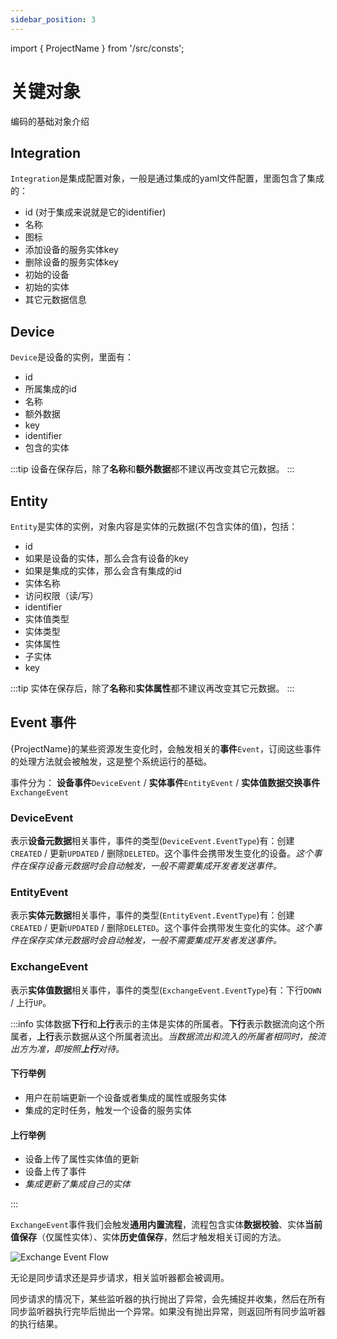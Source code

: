 ```yaml
---
sidebar_position: 3
---
```


import { ProjectName } from '/src/consts';


# 关键对象

编码的基础对象介绍

## Integration

`Integration`是集成配置对象，一般是通过集成的yaml文件配置，里面包含了集成的：
* id (对于集成来说就是它的identifier)
* 名称
* 图标
* 添加设备的服务实体key
* 删除设备的服务实体key
* 初始的设备
* 初始的实体
* 其它元数据信息

## Device

`Device`是设备的实例，里面有：
* id
* 所属集成的id
* 名称
* 额外数据
* key
* identifier
* 包含的实体

:::tip
设备在保存后，除了**名称**和**额外数据**都不建议再改变其它元数据。
:::



## Entity

`Entity`是实体的实例，对象内容是实体的元数据(不包含实体的值)，包括：
* id
* 如果是设备的实体，那么会含有设备的key
* 如果是集成的实体，那么会含有集成的id
* 实体名称
* 访问权限（读/写）
* identifier
* 实体值类型
* 实体类型
* 实体属性
* 子实体
* key

:::tip
实体在保存后，除了**名称**和**实体属性**都不建议再改变其它元数据。
:::

## Event 事件

{ProjectName}的某些资源发生变化时，会触发相关的**事件**`Event`，订阅这些事件的处理方法就会被触发，这是整个系统运行的基础。

事件分为： **设备事件**`DeviceEvent` / **实体事件**`EntityEvent` / **实体值数据交换事件**`ExchangeEvent`

### DeviceEvent
表示**设备元数据**相关事件，事件的类型(`DeviceEvent.EventType`)有：创建`CREATED` / 更新`UPDATED` / 删除`DELETED`。这个事件会携带发生变化的设备。*这个事件在保存设备元数据时会自动触发，一般不需要集成开发者发送事件。*

### EntityEvent
表示**实体元数据**相关事件，事件的类型(`EntityEvent.EventType`)有：创建`CREATED` / 更新`UPDATED` / 删除`DELETED`。这个事件会携带发生变化的实体。*这个事件在保存实体元数据时会自动触发，一般不需要集成开发者发送事件。*

### ExchangeEvent
表示**实体值数据**相关事件，事件的类型(`ExchangeEvent.EventType`)有：下行`DOWN` / 上行`UP`。


:::info
实体数据**下行**和**上行**表示的主体是实体的所属者。**下行**表示数据流向这个所属者，**上行**表示数据从这个所属者流出。*当数据流出和流入的所属者相同时，按流出方为准，即按照<b>上行</b>对待。*

#### 下行举例
* 用户在前端更新一个设备或者集成的属性或服务实体
* 集成的定时任务，触发一个设备的服务实体

#### 上行举例
* 设备上传了属性实体值的更新
* 设备上传了事件
* *集成更新了集成自己的实体*

:::

`ExchangeEvent`事件我们会触发**通用内置流程**，流程包含实体**数据校验**、实体**当前值保存**（仅属性实体）、实体**历史值保存**，然后才触发相关订阅的方法。

![Exchange Event Flow](/img/exchange-flow.svg)

无论是同步请求还是异步请求，相关监听器都会被调用。

同步请求的情况下，某些监听器的执行抛出了异常，会先捕捉并收集，然后在所有同步监听器执行完毕后抛出一个异常。如果没有抛出异常，则返回所有同步监听器的执行结果。
